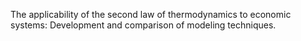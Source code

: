 The applicability of the second law of thermodynamics to economic systems: Development and comparison of modeling techniques.